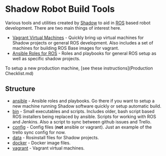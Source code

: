 Shadow Robot Build Tools
========================

Various tools and utilities created by [Shadow](http://www.shadowrobot.com) to aid in [ROS](http://ros.org) based robot development. There are two main things of interest here.

* [Vagrant Virtual Machines](vagrant) - Quickly bring up virtual machines for Shadow projects or general ROS development. Also includes a set of machines for building ROS Base images for vagrant.
* [Ansible Roles for ROS](ansible) - Roles and playbooks for general ROS setup as well as specific shadow projects.

To setup a new production machine, [see these instructions](Production Checklist.md)

Structure
---------

* [ansible](ansible/README.md) - Ansible roles and playbooks. Go there if you want to setup a new machine running Shadow software quickly or setup automatic build.
* [bin](bin/README.md) - Small executables and scripts. Includes older, bash script based ROS installers being replaced by ansible. Scripts for working with ROS and Jenkins. Also a script to sync between github issues and Trello.
* [config](config/README.md) - Config files (**not** ansible or vagrant). Just an example of the trello sync config for now.
* [data](data/README.md) - Rosinstall files for Shadow projects.
* [docker](docker/README.md) - Docker image files.
* [vagrant](vagrant/README.md) - Vagrant virtual machines.
